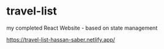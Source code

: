 # travel-list

my completed React Website - based on state management

https://travel-list-hassan-saber.netlify.app/
